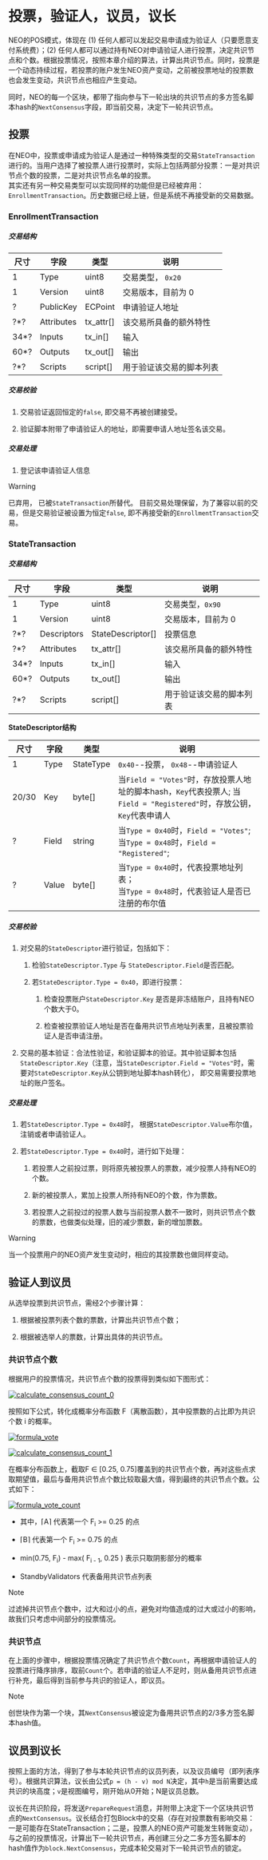 # 投票，验证人，议员，议长

NEO的POS模式，体现在 (1) 任何人都可以发起交易申请成为验证人（只要愿意支付系统费）；(2) 任何人都可以通过持有NEO对申请验证人进行投票，决定共识节点和个数。根据投票情况，按照本章介绍的算法，计算出共识节点。同时，投票是一个动态持续过程，若投票的账户发生NEO资产变动，之前被投票地址的投票数也会发生变动，共识节点也相应产生变动。

同时，NEO的每一个区块，都带了指向参与下一轮出块的共识节点的多方签名脚本hash的`NextConsensus`字段，即当前交易，决定下一轮共识节点。

## 投票

在NEO中，投票或申请成为验证人是通过一种特殊类型的交易`StateTransaction`进行的。当用户选择了被投票人进行投票时，实际上包括两部分投票：一是对共识节点个数的投票，二是对共识节点名单的投票。
<br/>其实还有另一种交易类型可以实现同样的功能但是已经被弃用：`EnrollmentTransaction`。历史数据已经上链，但是系统不再接受新的交易数据。 

### EnrollmentTransaction

##### **交易结构**

| 尺寸 | 字段 | 类型 | 说明 |
|-----|------|------|------|
| 1 | Type | uint8 | 交易类型， `0x20` |
| 1 | Version | uint8 | 	交易版本，目前为 0 |
| ? | PublicKey | ECPoint | 申请验证人地址 |
| ?\*? | Attributes | tx_attr[]| 该交易所具备的额外特性 |
| 34\*? | Inputs |  tx_in[] | 输入 |
| 60\*? | Outputs | tx_out[] | 输出 |
| ?\*? | Scripts | script[] | 用于验证该交易的脚本列表 |

##### **交易校验**

1. 交易验证返回恒定的`false`, 即交易不再被创建接受。

2. 验证脚本附带了申请验证人的地址，即需要申请人地址签名该交易。

##### **交易处理**

1. 登记该申请验证人信息

> [!Warning]
>
> 已弃用， 已被`StateTransaction`所替代。 目前交易处理保留，为了兼容以前的交易，但是交易验证被设置为恒定`false`, 即不再接受新的`EnrollmentTransaction`交易。

### StateTransaction

##### **交易结构**

| 尺寸 | 字段 | 类型 | 说明 |
|-----|------|------|------|
| 1 | Type | uint8 | 交易类型，`0x90` |
| 1 | Version | uint8 | 	交易版本，目前为 0 |
| ?\*?   | Descriptors | StateDescriptor[] | 投票信息  |
| ?\*? | Attributes | tx_attr[]| 该交易所具备的额外特性 |
| 34\*? | Inputs |  tx_in[] | 输入 |
| 60\*? | Outputs | tx_out[] | 输出 |
| ?\*? | Scripts | script[] | 用于验证该交易的脚本列表 |

**StateDescriptor结构**

| 尺寸  |   字段  | 类型 |  说明 |
|-------|---------|------|-------|
| 1  | Type |  StateType | `0x40`--投票， `0x48`--申请验证人 |
| 20/30 |  Key | byte[] |  当`Field = "Votes"`时，存放投票人地址的脚本hash，`Key`代表投票人; 当`Field = "Registered"`时，存放公钥， `Key`代表申请人  |
| ? | Field | string |  当`Type = 0x40`时，`Field = "Votes"`; <br/>当`Type = 0x48`时，`Field = "Registered"`; |
| ? | Value | byte[] | 当`Type = 0x40`时，代表投票地址列表； <br/> 当`Type = 0x48`时，代表验证人是否已注册的布尔值  |

#####  **交易校验**

1. 对交易的`StateDescriptor`进行验证，包括如下：

   1. 检验`StateDescriptor.Type` 与 `StateDescriptor.Field`是否匹配。
   
   2. 若`StateDescriptor.Type = 0x40`，即进行投票：
   
       1. 检查投票账户`StateDescriptor.Key` 是否是非冻结账户，且持有NEO个数大于0。
       
       2. 检查被投票验证人地址是否在备用共识节点地址列表里，且被投票验证人是否申请注册。

2. 交易的基本验证：合法性验证，和验证脚本的验证。其中验证脚本包括`StateDescriptor.Key`（注意，当`StateDescriptor.Field = "Votes"`时，需要对`StateDescriptor.Key`从公钥到地址脚本hash转化）， 即交易需要投票地址的账户签名。

#####  **交易处理**

1. 若`StateDescriptor.Type = 0x48`时， 根据`StateDescriptor.Value`布尔值，注销或者申请验证人。

2. 若`StateDescriptor.Type = 0x40`时，进行如下处理：

    1. 若投票人之前投过票，则将原先被投票人的票数，减少投票人持有NEO的个数。

    2. 新的被投票人，累加上投票人所持有NEO的个数，作为票数。

    3. 若投票人之前投过的投票人数与当前投票人数不一致时，则共识节点个数的票数，也做类似处理，旧的减少票数，新的增加票数。

> [!WARNING]
>
> 当一个投票用户的NEO资产发生变动时，相应的其投票数也做同样变动。

## 验证人到议员

从选举投票到共识节点，需经2个步骤计算：

1. 根据被投票列表个数的票数，计算出共识节点个数；

2. 根据被选举人的票数，计算出具体的共识节点。

### 共识节点个数

根据用户的投票情况，共识节点个数的投票得到类似如下图形式：

[![calculate_consensus_count_0](../../images/consensus/calculate_consensus_count_0.jpg)](../../images/consensus/calculate_consensus_count_0.jpg)

按照如下公式，转化成概率分布函数 F（离散函数），其中投票数的占比即为共识个数 i 的概率。

[![formula_vote](../../images/consensus/formula_vote.jpg)](../../images/consensus/formula_vote.jpg)

[![calculate_consensus_count_1](../../images/consensus/calculate_consensus_count_1.jpg)](../../images/consensus/calculate_consensus_count_1.jpg)

在概率分布函数上，截取F ∈ [0.25, 0.75]覆盖到的共识节点个数，再对这些点求取期望值，最后与备用共识节点个数比较取最大值，得到最终的共识节点个数。公式如下：

[![formula_vote_count](../../images/consensus/formula_vote_count.jpg)](../../images/consensus/formula_vote_count.jpg)

- 其中，⌈A⌉ 代表第一个 F<sub>i</sub> >= 0.25 的点

- ⌈B⌉ 代表第一个  F<sub>i</sub> >= 0.75 的点

- min(0.75, F<sub>i</sub>) - max( F<sub>i - 1</sub>, 0.25 )  表示只取阴影部分的概率

- StandbyValidators 代表备用共识节点列表

> [!Note]
>
> 过滤掉共识节点个数中，过大和过小的点，避免对均值造成的过大或过小的影响，故我们只考虑中间部分的投票情况。

### 共识节点

在上面的步骤中，根据投票情况确定了共识节点个数`Count`，再根据申请验证人的投票进行降序排序，取前`Count`个。若申请的验证人不足时，则从备用共识节点进行补充，最后得到当前参与共识的验证人，即议员。

> [!Note]
>
> 创世块作为第一个块，其`NextConsensus`被设定为备用共识节点的2/3多方签名脚本hash值。

## 议员到议长

按照上面的方法，得到了参与本轮共识节点的议员列表，以及议员编号（即列表序号）。根据共识算法，议长由公式`p = (h - v) mod N`决定，其中`h`是当前需要达成共识的块高度；`v`是视图编号，刚开始从0开始；N是议员总数。 

议长在共识阶段，将发送`PrepareRequest`消息，并附带上决定下一个区块共识节点的`NextConsensus`。议长结合打包Block中的交易（存在对投票数有影响交易：一是可能存在StateTransaction；二是，投票人的NEO资产可能发生转账变动），与之前的投票情况，计算出下一轮共识节点，再创建三分之二多方签名脚本的hash值作为`block.NextConsensus`，完成本轮交易对下一轮共识节点的锁定。
